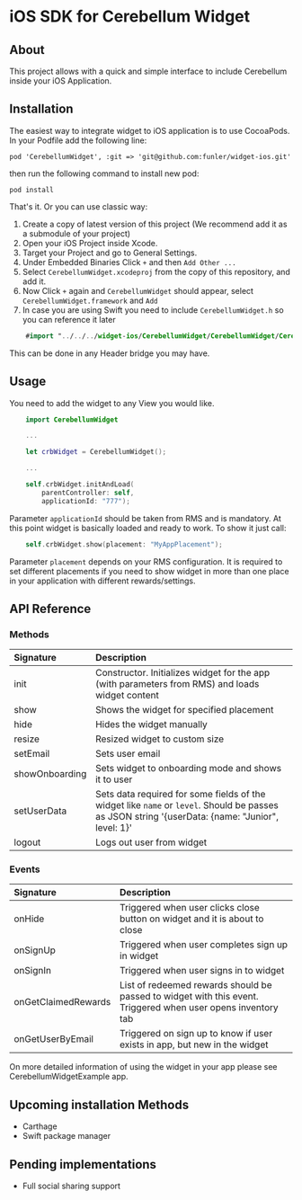 # iOS SDK for Cerebellum Widget 

## About

This project allows with a quick and simple interface to include Cerebellum inside your iOS Application.

## Installation

The easiest way to integrate widget to iOS application is to use CocoaPods. In your Podfile add the following line:

    pod 'CerebellumWidget', :git => 'git@github.com:funler/widget-ios.git'

then run the following command to install new pod:

    pod install

That's it. Or you can use classic way:

1. Create a copy of latest version of this project (We recommend add it as a submodule of your project)
2. Open your iOS Project inside Xcode.
3. Target your Project and go to General Settings.
4. Under Embedded Binaries Click `+` and then `Add Other ...`
5. Select `CerebellumWidget.xcodeproj` from the copy of this repository, and add it.
6. Now Click `+` again and `CerebellumWidget` should appear, select `CerebellumWidget.framework` and `Add`
7. In case you are using Swift you need to include `CerebellumWidget.h` so you can reference it later

```swift
    #import "../../../widget-ios/CerebellumWidget/CerebellumWidget/CerebellumWidget.h"
``` 

This can be done in any Header bridge you may have.

## Usage

You need to add the widget to any View you would like.
    
```swift
    import CerebellumWidget

    ...

    let crbWidget = CerebellumWidget();

    ...

    self.crbWidget.initAndLoad(
        parentController: self,
        applicationId: "777");
```

Parameter `applicationId` should be taken from RMS and is mandatory. 
At this point widget is basically loaded and ready to work. To show it just call:

```swift
    self.crbWidget.show(placement: "MyAppPlacement");
```
Parameter `placement` depends on your RMS configuration. It is required to set different placements if you need to show widget in more than one place in your application with different rewards/settings.

## API Reference
### Methods

| Signature | Description |
| :-- | :-- |
| init | Constructor. Initializes widget for the app (with parameters from RMS) and loads widget content |
| show | Shows the widget for specified placement |
| hide | Hides the widget manually |
| resize | Resized widget to custom size |
| setEmail | Sets user email |
| showOnboarding | Sets widget to onboarding mode and shows it to user |
| setUserData | Sets data required for some fields of the widget like `name` or `level`. Should be passes as JSON string '{userData: {name: "Junior", level: 1}'
| logout | Logs out user from widget |

### Events

| Signature | Description |
| :-- | :-- |
| onHide | Triggered when user clicks close button on widget and it is about to close |
| onSignUp | Triggered when user completes sign up in widget |
| onSignIn | Triggered when user signs in to widget |
| onGetClaimedRewards | List of redeemed rewards should be passed to widget with this event. Triggered when user opens inventory tab |
| onGetUserByEmail | Triggered on sign up to know if user exists in app, but new in the widget |

On more detailed information of using the widget in your app please see CerebellumWidgetExample app.

## Upcoming installation Methods

* Carthage
* Swift package manager

## Pending implementations

* Full social sharing support